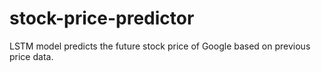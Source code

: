# stock-price-predictor
LSTM model predicts the future stock price of Google based on previous price data.
